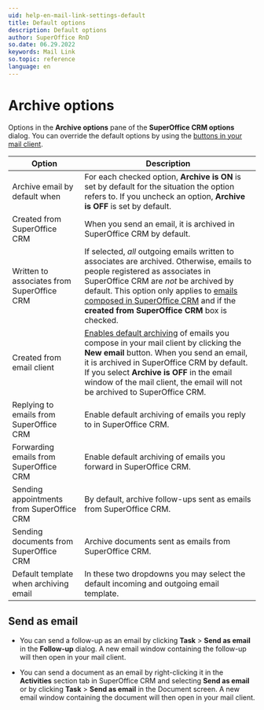 ```yaml
---
uid: help-en-mail-link-settings-default
title: Default options
description: Default options
author: SuperOffice RnD
so.date: 06.29.2022
keywords: Mail Link
so.topic: reference
language: en
---
```


# Archive options

Options in the **Archive options** pane of the **SuperOffice CRM options** dialog. You can override the default options by using the [buttons in your mail client][2].

| Option | Description |
|---|---|
| Archive email by default when | For each checked option, **Archive is ON** is set by default for the situation the option refers to. If you uncheck an option, **Archive is OFF** is set by default. |
| Created from SuperOffice CRM | When you send an email, it is archived in SuperOffice CRM by default. |
| Written to associates from SuperOffice CRM | If selected, *all* outgoing emails written to associates are archived. Otherwise, emails to people registered as associates in SuperOffice CRM are *not* be archived by default. This option only applies to [emails composed in SuperOffice CRM][4] and if the **created from SuperOffice CRM** box is checked.
| Created from email client | [Enables default archiving][5] of emails you compose in your mail client by clicking the **New email** button. When you send an email, it is archived in SuperOffice CRM by default. If you select **Archive is OFF** in the email window of the mail client, the email will not be archived to SuperOffice CRM. |
| Replying to emails from SuperOffice CRM | Enable default archiving of emails you reply to in SuperOffice CRM. |
| Forwarding emails from SuperOffice CRM | Enable default archiving of emails you forward in SuperOffice CRM. |
| Sending appointments from SuperOffice CRM | By default, archive follow-ups sent as emails from SuperOffice CRM. |
| Sending documents from SuperOffice CRM | Archive documents sent as emails from SuperOffice CRM. |
| Default template when archiving email | In these two dropdowns you may select the default incoming and outgoing email template. |

## Send as email

* You can send a follow-up as an email by clicking **Task** > **Send as email** in the **Follow-up** dialog. A new email window containing the follow-up will then open in your mail client.

* You can send a document as an email by right-clicking it in the **Activities** section tab in SuperOffice CRM and selecting **Send as email** or by clicking **Task** > **Send as email** in the Document screen. A new email window containing the document will then open in your mail client.

<!-- Referenced links -->
[2]: ../index.md
[4]: ../create-in-superoffice.md
[5]: archive-by-default.md

<!-- Referenced images -->
